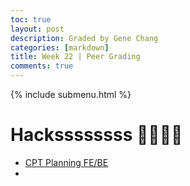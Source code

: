 ```yaml
---
toc: true
layout: post
description: Graded by Gene Chang
categories: [markdown]
title: Week 22 | Peer Grading
comments: true
---
```

{% include submenu.html %}

# Hackssssssss 🐍🐍🐍🐍

* [CPT Planning FE/BE]({{site.baseurl}}/markdown/2023/01/24/projectfeatures.html)
* 